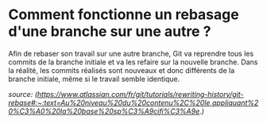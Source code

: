 # Comment fonctionne un rebasage d'une branche sur une autre ?

Afin de rebaser son travail sur une autre branche, Git va reprendre tous les commits de la branche initiale et va les refaire sur la nouvelle branche. Dans la réalité, les commits réalisés sont nouveaux et donc différents de la branche initiale, même si le travail semble identique.

_source: (https://www.atlassian.com/fr/git/tutorials/rewriting-history/git-rebase#:~:text=Au%20niveau%20du%20contenu%2C%20le,appliquant%20%C3%A0%20la%20base%20sp%C3%A9cifi%C3%A9e.)_


